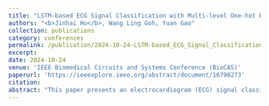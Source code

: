 ```yaml
---
title: "LSTM-based ECG Signal Classification with Multi-level One-hot Encoding for Wearable Applications"
authors: "<b>Jinhai Hu</b>, Wang Ling Goh, Yuan Gao"
collection: publications
category: conferences
permalink: /publication/2024-10-24-LSTM-based_ECG_Signal_Classification_with_Multi-level_One-hot_Encoding_for_Wearable_Applications
excerpt:
date: 2024-10-24
venue: 'IEEE Biomedical Circuits and Systems Conference (BioCAS)'
paperurl: 'https://ieeexplore.ieee.org/abstract/document/10798273'
citation:
abstract: "This paper presents an electrocardiogram (ECG) signal classification method using one-hot coding scheme and Long Short-Term Memory (LSTM) neural network. Instead of the conventional analog to digital converter (ADC) with two’s complement binary output, one-hot encoding scheme is adopted in this design to convert the analog signal to 1D vector and then further processed by a LSTM network for classification. Our study shows that one-hot encoding can effectively represent the features of ECG signal with low data bit-width and sampling rate. The proposed method not only simplifies the ADC design, but also improves the classification accuracy. Simulation results show that the proposed design only requires 5-bit bit-width with 50 Hz sampling rate to achieve 96.9% validation accuracy on 5-class classification task using MIT-BIH ECG dataset."
---
```

